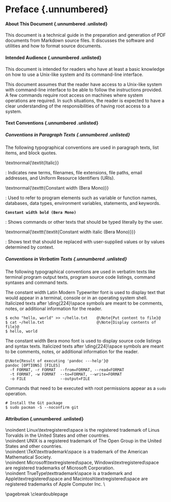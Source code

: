 # Preface {.unnumbered}



#### About This Document {.unnumbered .unlisted}

This document is a technical guide in the preparation and generation
of PDF documents from Markdown source files. It discusses the
software and utilities and how to format source documents.



#### Intended Audience {.unnumbered .unlisted}

This document is intended for readers who have at least a basic
knowledge on how to use a Unix-like system and its command-line
interface.

This document assumes that the reader have access to a Unix-like
system with command-line interface to be able to follow the
instructions provided. A few commands require root access on machines
where system operations are required. In such situations, the reader
is expected to have a clear understanding of the responsibilities of
having root access to a system.



#### Text Conventions {.unnumbered .unlisted}



##### Conventions in Paragraph Texts {.unnumbered .unlisted}

The following typographical conventions are used in paragraph texts,
list items, and block quotes.

\textnormal{\textit{Italic}}

: Indicates new terms, filenames, file extensions, file paths, email
addresses, and Uniform Resource Identifiers (URIs).

\textnormal{\texttt{Constant width (Bera Mono)}}

: Used to refer to program elements such as variable or function names,
databases, data types, environment variables, statements, and
keywords.

**`Constant width bold (Bera Mono)`**

: Shows commands or other texts that should be typed literally by the
user.

\textnormal{\texttt{\textit{Constant width italic (Bera Mono)}}}

: Shows text that should be replaced with user-supplied values or by
values determined by context.



##### Conventions in Verbatim Texts {.unnumbered .unlisted}

The following typographical conventions are used in verbatim texts
like terminal program output texts, program source code listings,
command syntaxes and command texts.

The constant width Latin Modern Typewriter font is used to display
text that would appear in a terminal, console or in an operating system
shell. Italicized texts after \ding{224}\space symbols are meant to
be comments, notes, or additional information for the reader.

~~~{style=terminal}
$ echo "hello, world" >> ~/hello.txt    @\Note{Put content to file}@
$ cat ~/hello.txt                       @\Note{Display contents of file}@
$ hello, world
~~~

The constant width Bera mono font is used to display source code
listings and syntax texts. Italicized texts after \ding{224}\space
symbols are meant to be comments, notes, or additional information
for the reader.

~~~{style=syntax}
@\Note{Result of executing 'pandoc ---help'}@
pandoc [OPTIONS] [FILES]
  -f FORMAT, -r FORMAT  --from=FORMAT, --read=FORMAT
  -t FORMAT, -w FORMAT  --to=FORMAT, --write=FORMAT
  -o FILE               --output=FILE
~~~

Commands that need to be executed with root permissions appear as a
`sudo` operation.

~~~{style=terminal}
# Install the Git package
$ sudo pacman -S --noconfirm git
~~~



#### Attribution {.unnumbered .unlisted}

\noindent Linux\textregistered\space is the registered trademark of Linus Torvalds in the United States and other countries.  \
\noindent UNIX is a registered trademark of The Open Group in the United States and other countries.  \
\noindent \TeX\texttrademark\space is a trademark of the American Mathematical Society.  \
\noindent Microsoft\textregistered\space, Windows\textregistered\space are registered trademarks of Microsoft Corporation.  \
\noindent TrueType\texttrademark\space is a trademark and Apple\textregistered\space and Macintosh\textregistered\space are registered trademarks of Apple Computer Inc.  \



\pagebreak
\cleardoublepage
